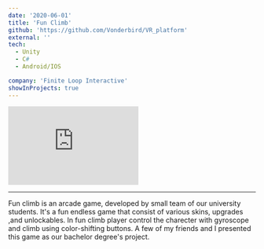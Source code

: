 ```yaml
---
date: '2020-06-01'
title: 'Fun Climb'
github: 'https://github.com/Vonderbird/VR_platform'
external: ''
tech:
  - Unity
  - C#
  - Android/IOS

company: 'Finite Loop Interactive'
showInProjects: true
---
```


<iframe width="265" height="160" src="https://www.youtube.com/embed/yU0ZZK-XPiw" frameborder="0" allow="accelerometer; autoplay; clipboard-write; encrypted-media; gyroscope; picture-in-picture" allowfullscreen></iframe>

---

Fun climb is an arcade game, developed by small team of our university students. It's a fun endless game that consist of various skins, upgrades ,and unlockables. In fun climb player control the charecter with gyroscope and climb using color-shifting buttons. A few of my friends and I presented this game as our bachelor degree's project.
 
